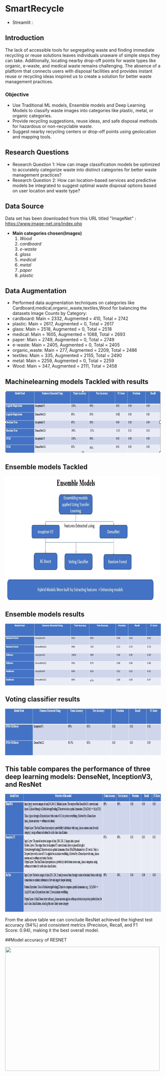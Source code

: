 # SmartRecycle 
- Streamlit :
## Introduction
The lack of accessible tools for segregating waste and finding immediate recycling or reuse solutions leaves individuals unaware of simple steps they can take. Additionally, locating nearby drop-off points for waste types like organic, e-waste, and medical waste remains challenging. The absence of a platform that connects users with disposal facilities and provides instant reuse or recycling ideas inspired us to create a solution for better waste management practices.
### Objective
- Use Traditional ML models, Ensemble models and Deep Learning Models to classify waste images into categories like plastic, metal, or organic categories.
- Provide recycling suggestions, reuse ideas, and safe disposal methods for hazardous or non-recyclable waste.
- Suggest nearby recycling centers or drop-off points using geolocation and mapping tools.
## Research Questions
- Research Question 1: How can image classification models be optimized to accurately categorize waste into distinct categories for better waste management 
  practices?
- Research Question 2: How can location-based services and predictive models be integrated to suggest optimal waste disposal options based on user location and 
  waste type?
## Data Source
Data set has been downloaded from this URL titled "ImageNet" : https://www.image-net.org/index.php
- **Main categories chosen(Images)**
  1) *Wood*
  2) *cardboard*
  3) *e-waste*
  4) *glass*
  5) *medical*
  6) *metal*
  7) *paper*
  8) *plastic*
## Data Augmentation
- Performed data augmentation techniques on categories like Cardboard,medical,organic_waste,textiles,Wood for balancing the datasets
Image Counts by Category:
- cardboard: Main = 2332, Augmented = 410, Total = 2742
- plastic: Main = 2617, Augmented = 0, Total = 2617
- glass: Main = 2518, Augmented = 0, Total = 2518
- medical: Main = 1605, Augmented = 1088, Total = 2693
- paper: Main = 2749, Augmented = 0, Total = 2749
- e-waste: Main = 2405, Augmented = 0, Total = 2405
- organic_waste: Main = 277, Augmented = 2209, Total = 2486
- textiles: Main = 335, Augmented = 2155, Total = 2490
- metal: Main = 2259, Augmented = 0, Total = 2259
- Wood: Main = 347, Augmented = 2111, Total = 2458
  
## Machinelearning models Tackled with results

  <img src="Visualizations/mlmodels.jpg" width="800" height="200" />  
  
## Ensemble models Tackled

  <img src="Visualizations/ensemble.jpg" width ="500" height = "400" />

## Ensemble models results

  <img src = "Visualizations/ensembleresults.jpg" width = "800" height = "200" />

## Voting classifier results 

  <img src = "Visualizations/voting classifier.jpg" width = "800" height ="150" />

## This table compares the performance of three deep learning models: DenseNet, InceptionV3, and ResNet

 <img src = "Visualizations/deeplearning.jpg" width ="1000" height = "380" />

From the above table we can conclude ResNet achieved the highest test accuracy (94%) and consistent metrics (Precision, Recall, and F1 Score: 0.94), making it the best overall model.

##Model accuracy of RESNET

<img src = "Visualizations/resnetmodelresults.jpg" width ="500" height ="400"/>


